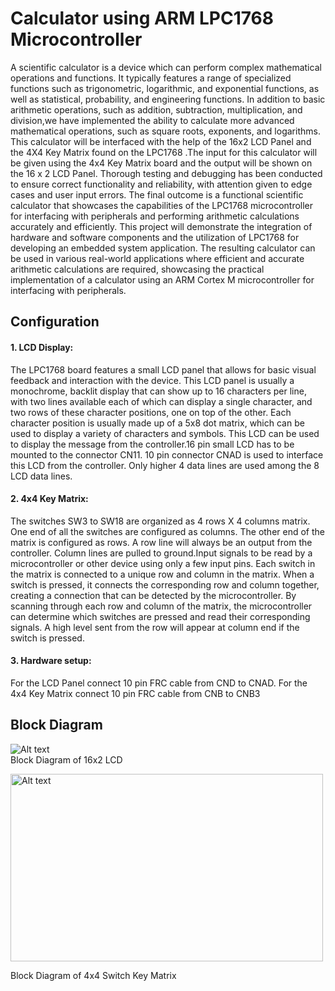 
# Calculator using ARM LPC1768 Microcontroller

A scientific calculator is a device which can perform complex mathematical operations and functions. It typically features a range of specialized functions such as trigonometric, logarithmic, and exponential functions, as well as statistical, probability, and engineering functions.
In addition to basic arithmetic operations, such as addition, subtraction, multiplication, and division,we have implemented the ability to calculate more advanced mathematical operations, such as square roots, exponents, and logarithms.
This calculator will be interfaced with the help of the 16x2 LCD Panel and the 4X4 Key Matrix found on the LPC1768 .The input for this calculator will be given using the 4x4 Key Matrix board and the output will be shown on the 16 x 2 LCD Panel.
Thorough testing and debugging has been conducted to ensure correct functionality and reliability, with attention given to edge cases and user input errors. The final outcome is a functional scientific calculator that showcases the capabilities of the LPC1768 microcontroller for interfacing with peripherals and performing arithmetic calculations accurately and efficiently.
This project will demonstrate the integration of hardware and software components and the utilization of LPC1768 for developing an embedded system application. The resulting calculator can be used in various real-world applications where efficient and accurate arithmetic calculations are required, showcasing the practical implementation of a calculator using an ARM Cortex M microcontroller for interfacing with peripherals.


## Configuration

#### 1. LCD Display:
The LPC1768 board features a small LCD panel that allows for basic visual feedback and interaction with the device. This LCD panel is usually a monochrome, backlit display that can show up to 16 characters per line, with two lines available each of which can display a single character, and two rows of these character positions, one on top of the other. Each character position is usually made up of a 5x8 dot matrix, which can be used to display a variety of characters and symbols.
This LCD can be used to display the message from the controller.16 pin small LCD has to be mounted to the connector CN11. 10 pin connector CNAD is used to interface this LCD from the controller. Only higher 4 data lines are used among the 8 LCD data lines.


#### 2. 4x4 Key Matrix:
The switches SW3 to SW18 are organized as 4 rows X 4 columns matrix. One end of all the switches are configured as columns. The other end of the matrix is configured as rows. A row line will always be an output from the controller. Column lines are pulled to ground.Input signals to be read by a microcontroller or other device using only a few input pins.
Each switch in the matrix is connected to a unique row and column in the matrix. When a switch is pressed, it connects the corresponding row and column together, creating a connection that can be detected by the microcontroller. By scanning through each row and column of the matrix, the microcontroller can determine which switches are pressed and read their corresponding signals.
A high level sent from the row will appear at column end if the switch is pressed.

#### 3. Hardware setup:
For the LCD Panel connect 10 pin FRC cable from CND to CNAD. For the 4x4 Key Matrix connect 10 pin FRC cable from CNB to CNB3


## Block Diagram
![Alt text](https://www.exploreembedded.com/wiki/images/b/b8/LPC1768_4bit_LCD.PNG)<br />
Block Diagram of 16x2 LCD

<img src="https://lh5.googleusercontent.com/BN4jci2KwfmaT8_t88M5MVN3UOuC9_NFFnaLOC15EQwh-Pt4QgrythCYIs03hTWgIVq7499tc7NcaqhCX9L9w_0PCoXmrN4yeP00t_ottrMXrDpjPVxy9X6WRh2rsMJq28SfMaLq" alt="Alt text" width="500" height="300">
<br />

Block Diagram of 4x4 Switch Key Matrix

